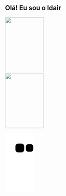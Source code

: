## Olá! Eu sou o Idair 
<div>
  <a href="https://github.com/idairfguido">
  <img width="50%" height="180em" src="https://github-readme-stats.vercel.app/api?username=idairfguido&show_icons=true&theme=dracula&include_all_commits=true&count_private=true"/>
  <img width="50%" height="180em" src="https://github-readme-stats.vercel.app/api/top-langs/?username=idairfguido&layout=compact&langs_count=7&theme=dracula"/>
</div>
 
![Snake animation](https://github.com/idairfguido/idairfguido/blob/output/github-contribution-grid-snake.svg)
